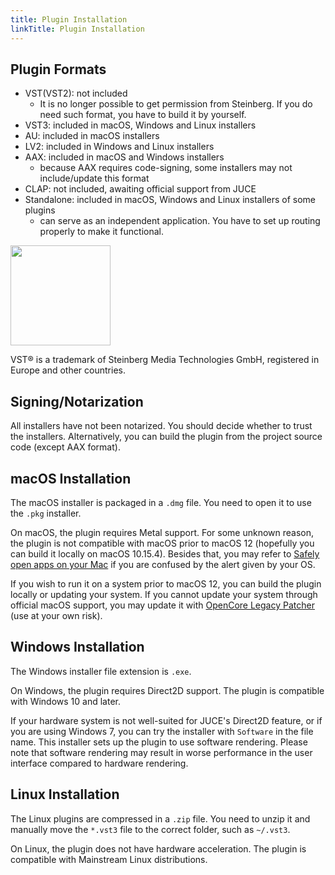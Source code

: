 ```yaml
---
title: Plugin Installation
linkTitle: Plugin Installation
---
```


## Plugin Formats

- VST(VST2): not included
    - It is no longer possible to get permission from Steinberg. If you do need such format, you have to build it by yourself.
- VST3: included in macOS, Windows and Linux installers
- AU: included in macOS installers
- LV2: included in Windows and Linux installers
- AAX: included in macOS and Windows installers
    - because AAX requires code-signing, some installers may not include/update this format
- CLAP: not included, awaiting official support from JUCE
- Standalone: included in macOS, Windows and Linux installers of some plugins
    - can serve as an independent application. You have to set up routing properly to make it functional.

<img src="/images/vst3.png" style="width: 120pt; max-width: 100%; height: auto"/>

VST® is a trademark of Steinberg Media Technologies GmbH, registered in Europe and other countries.

## Signing/Notarization

All installers have not been notarized. You should decide whether to trust the installers. Alternatively, you can build the plugin from the project source code (except AAX format).

## macOS Installation

The macOS installer is packaged in a `.dmg` file. You need to open it to use the `.pkg` installer.

On macOS, the plugin requires Metal support. For some unknown reason, the plugin is not compatible with macOS prior to macOS 12 (hopefully you can build it locally on macOS 10.15.4). Besides that, you may refer to [Safely open apps on your Mac](https://support.apple.com/en-us/102445) if you are confused by the alert given by your OS.

If you wish to run it on a system prior to macOS 12, you can build the plugin locally or updating your system. If you cannot update your system through official macOS support, you may update it with [OpenCore Legacy Patcher](https://github.com/dortania/OpenCore-Legacy-Patcher) (use at your own risk).

## Windows Installation

The Windows installer file extension is `.exe`.

On Windows, the plugin requires Direct2D support. The plugin is compatible with Windows 10 and later.

If your hardware system is not well-suited for JUCE's Direct2D feature, or if you are using Windows 7, you can try the installer with `Software` in the file name. This installer sets up the plugin to use software rendering. Please note that software rendering may result in worse performance in the user interface compared to hardware rendering.

## Linux Installation

The Linux plugins are compressed in a `.zip` file. You need to unzip it and manually move the `*.vst3` file to the correct folder, such as `~/.vst3`.

On Linux, the plugin does not have hardware acceleration. The plugin is compatible with Mainstream Linux distributions.